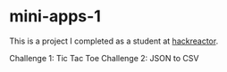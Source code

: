 # mini-apps-1
This is a project I completed as a student at [hackreactor](http://hackreactor.com).

Challenge 1: Tic Tac Toe
Challenge 2: JSON to CSV
